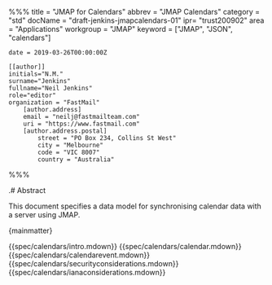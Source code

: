 %%%
    title = "JMAP for Calendars"
    abbrev = "JMAP Calendars"
    category = "std"
    docName = "draft-jenkins-jmapcalendars-01"
    ipr= "trust200902"
    area = "Applications"
    workgroup = "JMAP"
    keyword = ["JMAP", "JSON", "calendars"]

    date = 2019-03-26T00:00:00Z

    [[author]]
    initials="N.M."
    surname="Jenkins"
    fullname="Neil Jenkins"
    role="editor"
    organization = "FastMail"
        [author.address]
        email = "neilj@fastmailteam.com"
        uri = "https://www.fastmail.com"
        [author.address.postal]
            street = "PO Box 234, Collins St West"
            city = "Melbourne"
            code = "VIC 8007"
            country = "Australia"
%%%

.# Abstract

This document specifies a data model for synchronising calendar data with a server using JMAP.

{mainmatter}

{{spec/calendars/intro.mdown}}
{{spec/calendars/calendar.mdown}}
{{spec/calendars/calendarevent.mdown}}
{{spec/calendars/securityconsiderations.mdown}}
{{spec/calendars/ianaconsiderations.mdown}}
